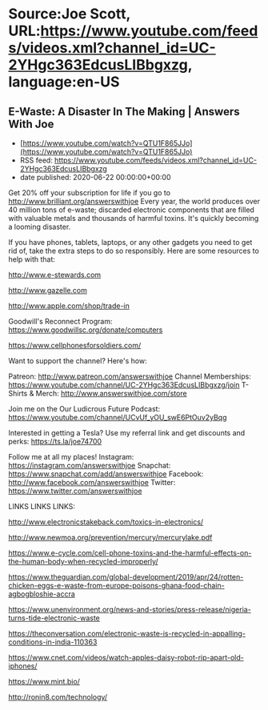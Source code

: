 # Source:Joe Scott, URL:https://www.youtube.com/feeds/videos.xml?channel_id=UC-2YHgc363EdcusLIBbgxzg, language:en-US

## E-Waste: A Disaster In The Making | Answers With Joe
 - [https://www.youtube.com/watch?v=QTU1F865JJo](https://www.youtube.com/watch?v=QTU1F865JJo)
 - RSS feed: https://www.youtube.com/feeds/videos.xml?channel_id=UC-2YHgc363EdcusLIBbgxzg
 - date published: 2020-06-22 00:00:00+00:00

Get 20% off your subscription for life if you go to http://www.brilliant.org/answerswithjoe
Every year, the world produces over 40 million tons of e-waste; discarded electronic components that are filled with valuable metals and thousands of harmful toxins. It's quickly becoming a looming disaster.

If you have phones, tablets, laptops, or any other gadgets you need to get rid of, take the extra steps to do so responsibly. Here are some resources to help with that:

http://www.e-stewards.com

http://www.gazelle.com

http://www.apple.com/shop/trade-in

Goodwill's Reconnect Program:
https://www.goodwillsc.org/donate/computers

https://www.cellphonesforsoldiers.com/


Want to support the channel? Here's how:

Patreon: http://www.patreon.com/answerswithjoe
Channel Memberships: https://www.youtube.com/channel/UC-2YHgc363EdcusLIBbgxzg/join
T-Shirts & Merch: http://www.answerswithjoe.com/store

Join me on the Our Ludicrous Future Podcast:
https://www.youtube.com/channel/UCvUf_yOU_swE6PtOuv2yBqg

Interested in getting a Tesla? Use my referral link and get discounts and perks:
https://ts.la/joe74700

Follow me at all my places!
Instagram: https://instagram.com/answerswithjoe
Snapchat: https://www.snapchat.com/add/answerswithjoe
Facebook: http://www.facebook.com/answerswithjoe
Twitter: https://www.twitter.com/answerswithjoe

LINKS LINKS LINKS:

http://www.electronicstakeback.com/toxics-in-electronics/

http://www.newmoa.org/prevention/mercury/mercurylake.pdf

https://www.e-cycle.com/cell-phone-toxins-and-the-harmful-effects-on-the-human-body-when-recycled-improperly/

https://www.theguardian.com/global-development/2019/apr/24/rotten-chicken-eggs-e-waste-from-europe-poisons-ghana-food-chain-agbogbloshie-accra

https://www.unenvironment.org/news-and-stories/press-release/nigeria-turns-tide-electronic-waste

https://theconversation.com/electronic-waste-is-recycled-in-appalling-conditions-in-india-110363

https://www.cnet.com/videos/watch-apples-daisy-robot-rip-apart-old-iphones/

https://www.mint.bio/

http://ronin8.com/technology/

